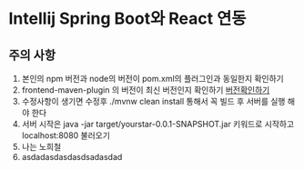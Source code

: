 # Intellij Spring Boot와 React 연동

## 주의 사항
1. 본인의 npm 버전과 node의 버전이 pom.xml의 플러그인과 동일한지 확인하기
2.  frontend-maven-plugin 의 버전이 최신 버전인지 확인하기
[버전확인하기](https://github.com/eirslett/frontend-maven-plugin)
3. 수정사항이 생기면 수정후 ./mvnw clean install 통해서 꼭 빌드 후 서버를 실행 해야 한다
4. 서버 시작은 java -jar target/yourstar-0.0.1-SNAPSHOT.jar  키워드로 시작하고 localhost:8080 불러오기
5. 나는 노희철
6. asdadasdasdasdsadasdad